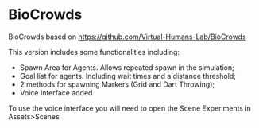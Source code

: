 # BioCrowds
 BioCrowds based on https://github.com/Virtual-Humans-Lab/BioCrowds

This version includes some functionalities including:
- Spawn Area for Agents. Allows repeated spawn in the simulation;
- Goal list for agents. Including wait times and a distance threshold;
- 2 methods for spawning Markers (Grid and Dart Throwing);
- Voice Interface added

To use the voice interface you will need to open the Scene Experiments in Assets>Scenes 
